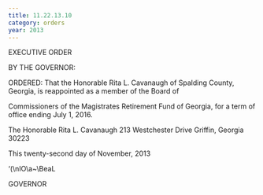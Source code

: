 ```yaml
---
title: 11.22.13.10
category: orders
year: 2013
---
```

 

EXECUTIVE ORDER

BY THE GOVERNOR:

ORDERED: That the Honorable Rita L. Cavanaugh of Spalding County,
Georgia, is reappointed as a member of the Board of

Commissioners of the Magistrates Retirement Fund of Georgia, for
a term of office ending July 1, 2016.

The Honorable Rita L. Cavanaugh
213 Westchester Drive
Griffin, Georgia 30223

This twenty-second day of November, 2013

‘(\nIO\a~\BeaL

GOVERNOR

